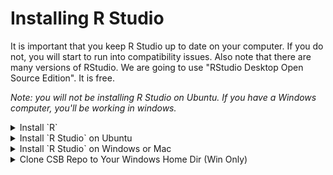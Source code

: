 # Installing R Studio

It is important that you keep R Studio up to date on your computer.  If you do not, you will start to run into compatibility issues.  Also note that there are many versions of RStudio.  We are going to use "RStudio Desktop Open Source Edition".  It is free.

_Note: you will not be installing R Studio on Ubuntu. If you have a Windows computer, you'll be working in windows._

<details><summary>Install `R`</summary>
<p>

[You can find R install instructions here](install_r.md). If you have a windows computer, you will need to separately install `R` in the windows environment even if you already installed it in Ubuntu. 

---
</p>
</details>

<details><summary>Install `R Studio` on Ubuntu</summary>

Regardless of your operating system, if you have not already installed R studio, you need to do that now.  
  
For those with windows computers, you can install R studio in Windows and/or Ubuntu.  If you are "afraid" to change your R and R studio, then install R Studio in Ubuntu.  If you followed the [instructions on setting up Ubuntu](install_wsl_ubuntu.md), it should work.

*If you installed R Studio a while ago, you should do it again to upate to the latest version.*

1. Update Ubuntu Apps
   
Before you can install RStudio, you need to have R installed on your machine. If you don't have R installed yet, you can install it by opening a terminal and typing the following commands:

```bash
sudo apt update
sudo apt upgrade
```

2. Download R Studio

Next, download the RStudio `.deb` package from the [RStudio website](https://posit.co/download/rstudio-desktop/). You can do this with the wget command along with the URL of the RStudio .deb package. Make sure to replace the URL with the latest version available from the RStudio website.

```bash
cd ~/Downloads
wget https://download1.rstudio.org/electron/jammy/amd64/rstudio-2023.09.0-463-amd64.deb
```

3. Install R Studio

Once the download is complete, you can install RStudio with the dpkg command.

```bash
sudo dpkg -i rstudio-2023.09.0-463-amd64.deb
```

4. Resolve Dependencies (if any):

If dpkg reports any missing dependencies, you can install them with the apt command.

```bash
sudo apt-get install -f
```


5. Launch RStudio:
Now that RStudio is installed, you can launch it from the terminal by typing:

```bash
rstudio
```

Make sure you install "RStudio Desktop Open Source Edition".  

---
</p>
</details>

<details><summary>Install `R Studio` on Windows or Mac</summary>
Regardless of your operating system, if you have not already installed R studio, you need to do that now.  
  
For those with windows computers, you can install R studio in Windows and/or Ubuntu.  If you are "afraid" to change your R and R studio, then install R Studio in Ubuntu.  If you followed the instructions on setting up Ubuntu, it should work.



*If you installed R Studio a while ago, you should do it again to upate to the latest version.*

[RStudio Install](https://www.rstudio.com/products/rstudio/download/)

Make sure you install "RStudio Desktop Open Source Edition".  An install package will be downloaded to your computer and then you double click that file to install.

---
</p>
</details>

<details><summary>Clone CSB Repo to Your Windows Home Dir (Win Only)</summary>

Just to make things a little more tricky, if you have windows, it is not easy to access the `CSB` repo that you cloned to your home directory in Ubuntu from RStudio. So, we have to clone the repo again, but this time to the `Downloads` dir inside your windows home dir.

Open your ubuntu terminal and navigate to your windows `Downloads` directory, then clone the CSB repo to there.

```bash
# make sure you are in ubuntu
cd /mnt/c/Users/YourWinUserName/Downloads
git clone git@github.com:tamucc-comp-bio-2022/CSB.git
```

---
</p>
</details>


